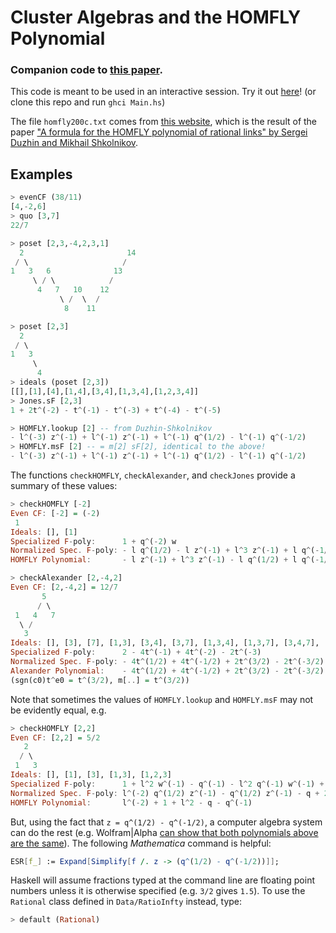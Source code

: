 # Cluster Algebras and the HOMFLY Polynomial

### Companion code to [this paper](https://arxiv.org/abs/1910.10267).

This code is meant to be used in an interactive session. Try it out [here](https://repl.it/@m_yac/FPolys)! (or clone this repo and run `ghci Main.hs`)

The file `homfly200c.txt` comes from [this website](http://www.pdmi.ras.ru/~arnsem/dataprog/), which is the result of the paper ["A formula for the HOMFLY polynomial of rational links" by Sergei Duzhin and Mikhail Shkolnikov](https://arxiv.org/abs/1009.1800).

## Examples

```haskell
> evenCF (38/11)
[4,-2,6]
> quo [3,7]
22/7
```
```haskell
> poset [2,3,-4,2,3,1]
  2                       14
 / \                     /  
1   3   6              13   
     \ / \            /     
      4   7   10    12      
           \ /  \  /        
            8    11         
```
```haskell
> poset [2,3]
  2    
 / \   
1   3  
     \ 
      4
> ideals (poset [2,3])
[[],[1],[4],[1,4],[3,4],[1,3,4],[1,2,3,4]]
> Jones.sF [2,3]
1 + 2t^(-2) - t^(-1) - t^(-3) + t^(-4) - t^(-5)
```
```haskell
> HOMFLY.lookup [2] -- from Duzhin-Shkolnikov
- l^(-3) z^(-1) + l^(-1) z^(-1) + l^(-1) q^(1/2) - l^(-1) q^(-1/2)
> HOMFLY.msF [2] -- = m[2] sF[2], identical to the above!
- l^(-3) z^(-1) + l^(-1) z^(-1) + l^(-1) q^(1/2) - l^(-1) q^(-1/2)
```

The functions `checkHOMFLY`, `checkAlexander`, and `checkJones` provide a summary of these values:

```haskell
> checkHOMFLY [-2]
Even CF: [-2] = (-2)
 1
Ideals: [], [1]
Specialized F-poly:      1 + q^(-2) w
Normalized Spec. F-poly: - l q^(1/2) - l z^(-1) + l^3 z^(-1) + l q^(-1/2)
HOMFLY Polynomial:       - l z^(-1) + l^3 z^(-1) - l q^(1/2) + l q^(-1/2)
```
```haskell
> checkAlexander [2,-4,2]
Even CF: [2,-4,2] = 12/7
       5  
      / \ 
 1   4   7
  \ /     
   3      
Ideals: [], [3], [7], [1,3], [3,4], [3,7], [1,3,4], [1,3,7], [3,4,7], [1,3,4,7], [3,4,5,7], [1,3,4,5,7]
Specialized F-poly:      2 - 4t^(-1) + 4t^(-2) - 2t^(-3)
Normalized Spec. F-poly: - 4t^(1/2) + 4t^(-1/2) + 2t^(3/2) - 2t^(-3/2)
Alexander Polynomial:    - 4t^(1/2) + 4t^(-1/2) + 2t^(3/2) - 2t^(-3/2)
(sgn(c0)t^e0 = t^(3/2), m[..] = t^(3/2))
```

Note that sometimes the values of `HOMFLY.lookup` and `HOMFLY.msF` may not be evidently equal, e.g.
```haskell
> checkHOMFLY [2,2]
Even CF: [2,2] = 5/2
   2  
  / \ 
 1   3
Ideals: [], [1], [3], [1,3], [1,2,3]
Specialized F-poly:      1 + l^2 w^(-1) - q^(-1) - l^2 q^(-1) w^(-1) + l^4 w^(-1)
Normalized Spec. F-poly: l^(-2) q^(1/2) z^(-1) - q^(1/2) z^(-1) - q + 2 - l^(-2) q^(-1/2) z^(-1) + q^(-1/2) z^(-1) - q^(-1) + l^2
HOMFLY Polynomial:       l^(-2) + 1 + l^2 - q - q^(-1)
```
But, using the fact that `z = q^(1/2) - q^(-1/2)`, a computer algebra system can do the rest (e.g. Wolfram|Alpha [can show that both polynomials above are the same](https://www.wolframalpha.com/input/?i=simplify+l%5E%28-2%29+q%5E%281%2F2%29+z%5E%28-1%29+-+q%5E%281%2F2%29+z%5E%28-1%29+-+q+%2B+2+-+l%5E%28-2%29+q%5E%28-1%2F2%29+z%5E%28-1%29+%2B+q%5E%28-1%2F2%29+z%5E%28-1%29+-+q%5E%28-1%29+%2B+l%5E2%2C+z+%3D+q%5E%281%2F2%29+-+q%5E%28-1%2F2%29)). The following *Mathematica* command is helpful:
```Mathematica
ESR[f_] := Expand[Simplify[f /. z -> (q^(1/2) - q^(-1/2))]];
```

Haskell will assume fractions typed at the command line are floating point numbers unless it is otherwise specified (e.g. `3/2` gives `1.5`). To use the `Rational` class defined in `Data/RatioInfty` instead, type:
```haskell
> default (Rational)
```

